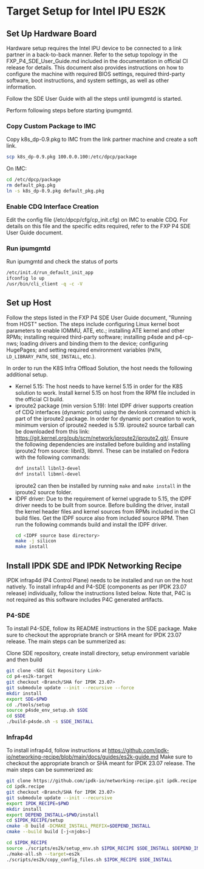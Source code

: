 # Target Setup for Intel IPU ES2K

## Set Up Hardware Board
Hardware setup requires the Intel IPU device to be connected to a link partner
in a back-to-back manner. Refer to the setup topology in the
FXP_P4_SDE_User_Guide.md included in the documentation in official CI release
for details. This document also provides instructions on how to configure the
machine with required BIOS settings, required third-party software, boot
instructions, and system settings, as well as other information.

Follow the SDE User Guide with all the steps until ipumgmtd is started.

Perform following steps before starting ipumgmtd.

### Copy Custom Package to IMC
  Copy k8s_dp-0.9.pkg to IMC from the link partner machine and create a soft link.
  ```bash
  scp k8s_dp-0.9.pkg 100.0.0.100:/etc/dpcp/package
  ```
  On IMC:
  ```bash
  cd /etc/dpcp/package
  rm default_pkg.pkg
  ln -s k8s_dp-0.9.pkg default_pkg.pkg
  ```

### Enable CDQ Interface Creation
  Edit the config file (/etc/dpcp/cfg/cp_init.cfg) on IMC to enable CDQ.
  For details on this file and the specific edits required, refer to the
  FXP P4 SDE User Guide document.

### Run ipumgmtd
Run ipumgmtd and check the status of ports
```bash
/etc/init.d/run_default_init_app
ifconfig lo up
/usr/bin/cli_client -q -c -V
```

## Set up Host
Follow the steps listed in the FXP P4 SDE User Guide document, "Running from
HOST" section. The steps include configuring Linux kernel boot parameters to
enable IOMMU, ATE, etc.; installing ATE kernel and other RPMs; installing
required third-party software; installing p4sde and p4-cp-nws; loading drivers
and binding them to the device; configuring HugePages; and setting required
environment variables (`PATH`, `LD_LIBRARY_PATH`, `SDE_INSTALL`, etc.).

In order to run the K8S Infra Offload Solution, the host needs the following 
additional setup.
- Kernel 5.15: The host needs to have kernel 5.15 in order for the K8S solution
  to work. Install kernel 5.15 on host from the RPM file included in the official
  CI build.
- iproute2 package (min version 5.19): Intel IDPF driver supports creation of CDQ
  interfaces (dynamic ports) using the devlonk command which is part of the 
  iproute2 package. In order for dynamic port creation to work, minimum version
  of iproute2 needed is 5.19. iproute2 source tarball can be downloaded from 
  this link: https://git.kernel.org/pub/scm/network/iproute2/iproute2.git/. 
  Ensure the following dependencies are installed before building and installing
  iproute2 from source: libnl3, libmnl. These can be installed on Fedora with
  the following commands:
  ```bash
  dnf install libnl3-devel
  dnf install libmnl-devel
  ```
  iproute2 can then be installed by running `make` and `make install` in the 
  iproute2 source folder.
- IDPF driver: Due to the requirement of kernel upgrade to 5.15, the IDPF driver
  needs to be built from source. Before building the driver, install the kernel
  header files and kernel sources from RPMs included in the CI build files. Get
  the IDPF source also from included source RPM. Then run the following commands
  build and install the IDPF driver.
  ```bash
  cd <IDPF source base directory>
  make -j silicon
  make install
  ```

## Install IPDK SDE and IPDK Networking Recipe
IPDK infrap4d (P4 Control Plane) needs to be installed and run on the host
natively. To install infrap4d and P4-SDE (components as per IPDK 23.07 release)
individually, follow the instructions listed below. Note that, P4C is not
required as this software includes P4C generated artifacts.
 
### P4-SDE
  To install P4-SDE, follow its README instructions in the SDE package.
  Make sure to checkout the appropriate branch or SHA meant for IPDK 23.07
  release. The main steps can be summerized as:

  Clone SDE repository, create install directory, setup environment variable and
  then build
  ```bash
  git clone <SDE Git Repository Link>
  cd p4-es2k-target
  git checkout <Branch/SHA for IPDK 23.07>
  git submodule update --init --recursive --force
  mkdir install
  export SDE=$PWD
  cd ./tools/setup
  source p4sde_env_setup.sh $SDE
  cd $SDE
  ./build-p4sde.sh -s $SDE_INSTALL
  ```

### Infrap4d
  To install infrap4d, follow instructions at
  https://github.com/ipdk-io/networking-recipe/blob/main/docs/guides/es2k-guide.md
  Make sure to checkout the appropriate
  branch or SHA meant for IPDK 23.07 release. The main steps can be summerized as:
  ```bash
  git clone https://github.com/ipdk-io/networking-recipe.git ipdk.recipe
  cd ipdk.recipe
  git checkout <Branch/SHA for IPDK 23.07>
  git submodule update --init --recursive
  export IPDK_RECIPE=$PWD
  mkdir install
  export DEPEND_INSTALL=$PWD/install
  cd $IPDK_RECIPE/setup
  cmake -B build -DCMAKE_INSTALL_PREFIX=$DEPEND_INSTALL
  cmake --build build [-j<njobs>]

  cd $IPDK_RECIPE
  source ./scripts/es2k/setup_env.sh $IPDK_RECIPE $SDE_INSTALL $DEPEND_INSTALL
  ./make-all.sh --target=es2k
  ./scripts/es2k/copy_config_files.sh $IPDK_RECIPE $SDE_INSTALL
  ```
